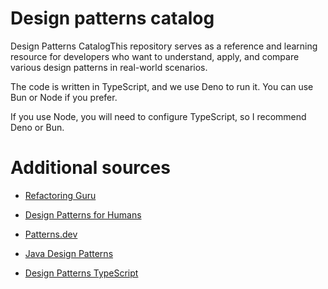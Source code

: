 # Design patterns catalog

Design Patterns CatalogThis repository serves as a reference and learning resource for developers who want to understand, apply, and compare various design patterns in real-world scenarios.

The code is written in TypeScript, and we use Deno to run it. You can use Bun or Node if you prefer.

If you use Node, you will need to configure TypeScript, so I recommend Deno or Bun.

# Additional sources

- [Refactoring Guru](https://refactoring.guru/es/design-patterns/catalog)

- [Design Patterns for Humans](https://github.com/kamranahmedse/design-patterns-for-humans?tab=readme-ov-file)

- [Patterns.dev](https://www.patterns.dev/)

- [Java Design Patterns](https://github.com/iluwatar/java-design-patterns)

- [Design Patterns TypeScript](https://github.com/torokmark/design_patterns_in_typescript?tab=readme-ov-file)
